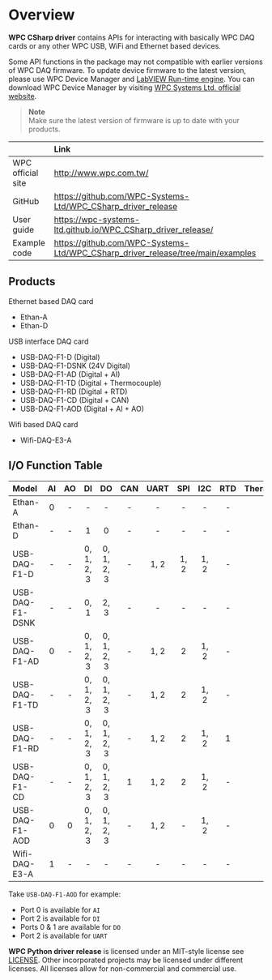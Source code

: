 # Overview

**WPC CSharp driver** contains APIs for interacting with basically WPC DAQ cards or any other WPC USB, WiFi and Ethernet based devices.  

Some API functions in the package may not compatible with earlier versions of WPC DAQ firmware. To update device firmware to the latest version, please use WPC Device Manager and [LabVIEW Run-time engine](https://drive.google.com/file/d/1Uj6r65KhNxvuApiqrMkZp-NWyq-Eek-k/view).
You can download WPC Device Manager by visiting [WPC Systems Ltd. official website](http://www.wpc.com.tw/36039260092584721462-daq1.html).

> **Note**  
> Make sure the latest version of firmware is up to date with your products. 
 

|                   |                 Link                                                            |
|:------------------|:--------------------------------------------------------------------------------|
| WPC official site | http://www.wpc.com.tw/                                                          |
| GitHub			| https://github.com/WPC-Systems-Ltd/WPC_CSharp_driver_release                                                       |
| User guide        | https://wpc-systems-ltd.github.io/WPC_CSharp_driver_release/                    |
| Example code      | https://github.com/WPC-Systems-Ltd/WPC_CSharp_driver_release/tree/main/examples |

 
## Products

Ethernet based DAQ card
- Ethan-A
- Ethan-D

USB interface DAQ card
- USB-DAQ-F1-D (Digital)
- USB-DAQ-F1-DSNK (24V Digital)
- USB-DAQ-F1-AD (Digital + AI)
- USB-DAQ-F1-TD (Digital + Thermocouple)
- USB-DAQ-F1-RD (Digital + RTD)
- USB-DAQ-F1-CD (Digital + CAN)
- USB-DAQ-F1-AOD (Digital + AI + AO)

Wifi based DAQ card
- Wifi-DAQ-E3-A

## I/O Function Table

| Model           | AI  | AO | DI         | DO         | CAN | UART | SPI | I2C  | RTD | Thermocouple |
|:----------------|:---:|:--:|:----------:|:----------:|:---:|:----:|:---:|:----:|:---:|:------------:|
| Ethan-A         | 0   | -  | -          | -          |-    |-     |-    |-     | -   |-             |
| Ethan-D         | -   | -  | 1          | 0          |-    |-     |-    |-     | -   |-             |
| USB-DAQ-F1-D    | -   | -  | 0, 1, 2, 3 | 0, 1, 2, 3 |-    |1, 2  |1, 2 | 1, 2 | -   |-             |
| USB-DAQ-F1-DSNK | -   | -  | 0, 1       | 2, 3       |-    |-     |-    |-     | -   |-             |
| USB-DAQ-F1-AD   | 0   | -  | 0, 1, 2, 3 | 0, 1, 2, 3 |-    |1, 2  |2    | 1, 2 | -   |-             |
| USB-DAQ-F1-TD   | -   | -  | 0, 1, 2, 3 | 0, 1, 2, 3 |-    |1, 2  |2    | 1, 2 | -   |1             |
| USB-DAQ-F1-RD   | -   | -  | 0, 1, 2, 3 | 0, 1, 2, 3 |-    |1, 2  |2    | 1, 2 | 1   |-             |
| USB-DAQ-F1-CD   | -   | -  | 0, 1, 2, 3 | 0, 1, 2, 3 |1    |1, 2  |2    | 1, 2 | -   |-             |
| USB-DAQ-F1-AOD  | 0   | 0  | 0, 1, 2, 3 | 0, 1, 2, 3 |-    |1, 2  |-    | 1, 2 | -   |-             |
| Wifi-DAQ-E3-A   | 1   | -  | -          | -          |-    |-     |-    |-     | -   |-             |

Take `USB-DAQ-F1-AOD` for example:
- Port 0 is available for `AI`
- Port 2 is available for `DI`
- Ports 0 & 1 are available for `DO`
- Port 2 is available for `UART`


**WPC Python driver release** is licensed under an MIT-style license see
[LICENSE](https://github.com/WPC-Systems-Ltd/WPC_CSharp_driver_release/blob/main/LICENSE). Other incorporated projects may be licensed under different licenses.
All licenses allow for non-commercial and commercial use.